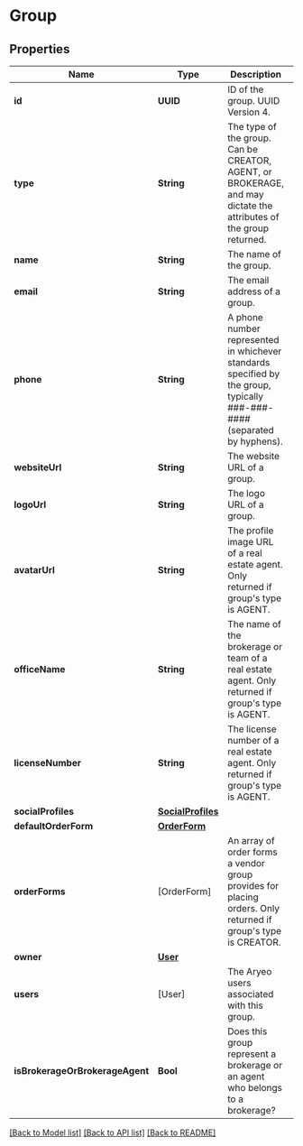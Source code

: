 # Group

## Properties
Name | Type | Description | Notes
------------ | ------------- | ------------- | -------------
**id** | **UUID** | ID of the group. UUID Version 4. | 
**type** | **String** | The type of the group. Can be CREATOR, AGENT, or BROKERAGE, and may dictate the attributes of the group returned. | 
**name** | **String** | The name of the group. | 
**email** | **String** | The email address of a group. | [optional] 
**phone** | **String** | A phone number represented in whichever standards specified by the group, typically ###-###-#### (separated by hyphens). | [optional] 
**websiteUrl** | **String** | The website URL of a group. | [optional] 
**logoUrl** | **String** | The logo URL of a group. | [optional] 
**avatarUrl** | **String** | The profile image URL of a real estate agent. Only returned if group&#39;s type is AGENT. | [optional] 
**officeName** | **String** | The name of the brokerage or team of a real estate agent. Only returned if group&#39;s type is AGENT. | [optional] 
**licenseNumber** | **String** | The license number of a real estate agent. Only returned if group&#39;s type is AGENT. | [optional] 
**socialProfiles** | [**SocialProfiles**](SocialProfiles.md) |  | [optional] 
**defaultOrderForm** | [**OrderForm**](OrderForm.md) |  | [optional] 
**orderForms** | [OrderForm] | An array of order forms a vendor group provides for placing orders. Only returned if group&#39;s type is CREATOR.  | [optional] 
**owner** | [**User**](User.md) |  | [optional] 
**users** | [User] | The Aryeo users associated with this group. | [optional] 
**isBrokerageOrBrokerageAgent** | **Bool** | Does this group represent a brokerage or an agent who belongs to a brokerage? | 

[[Back to Model list]](../README.md#documentation-for-models) [[Back to API list]](../README.md#documentation-for-api-endpoints) [[Back to README]](../README.md)


